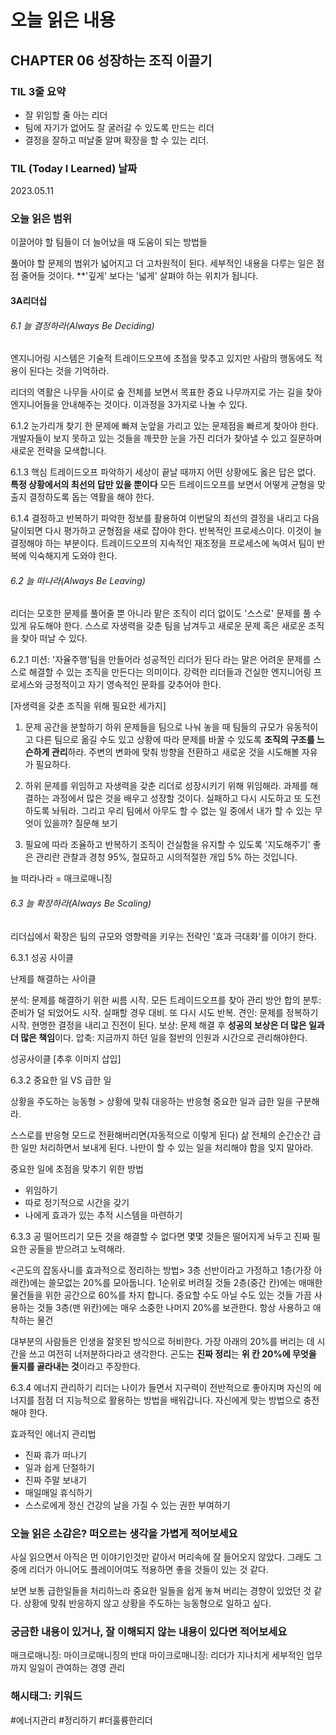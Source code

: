 # 오늘 읽은 내용

## CHAPTER 06 성장하는 조직 이끌기

### TIL 3줄 요약

- 잘 위임할 줄 아는 리더
- 팀에 자기가 없어도 잘 굴러갈 수 있도록 만드는 리더
- 결정을 잘하고 떠날줄 알며 확장을 할 수 있는 리더. 

### TIL (Today I Learned) 날짜

2023.05.11

### 오늘 읽은 범위

이끌어야 할 팀들이 더 늘어났을 때 도움이 되는 방법들

풀어야 할 문제의 범위가 넓어지고 더 고차원적이 된다.
세부적인 내용을 다루는 일은 점점 줄어들 것이다. **'깊게' 보다는 '넓게' 살펴야 하는 위치가 됩니다.

#### 3A리더십

###### 6.1 늘 결정하라(Always Be Deciding)

엔지니어링 시스템은 기술적 트레이드오프에 초점을 맞추고 있지만 사람의 행동에도 적용이 된다는 것을 기억하라.

리더의 역활은 나무들 사이로 숲 전체를 보면서 목표한 중요 나무까지로 가는 길을 찾아 엔지니어들을 안내해주는 것이다. 이과정을 3가지로 나눌 수 있다.

6.1.2 눈가리개 찾기
한 문제에 빠져 눈앞을 가리고 있는 문제점을 빠르게 찾아야 한다.
개발자들이 보지 못하고 있는 것들을 
깨끗한 눈을 가진 리더가 찾아낼 수 있고 질문하며 새로운 전략을 모색합니다.

6.1.3 핵심 트레이드오프 파악하기
세상이 끝날 때까지 어떤 상황에도 옳은 답은 없다. **특정 상황에서의 최선의 답만 있을 뿐이다**
모든 트레이드오프를 보면서 어떻게 균형을 맞출지 결정하도록 돕는 역활을 해야 한다.

6.1.4 결정하고 반복하기
파악한 정보를 활용하여 이번달의 최선의 결정을 내리고 다음달이되면 다시 평가하고 균형점을 새로 잡아야 한다. 반복적인 프로세스이다. 이것이 늘 결정해야 하는 부분이다.
트레이드오프의 지속적인 재조정을 프로세스에 녹여서 팀이 반복에 익숙해지게 도와야 한다.

###### 6.2 늘 떠나라(Always Be Leaving)

리더는 모호한 문제를 풀어줄 뿐 아니라 맡은 조직이 리더 없이도 '스스로' 문제를 풀 수 있게 유도해야 한다. 스스로 자생력을 갖춘 팀을 남겨두고 새로운 문제 혹은 새로운 조직을 찾아 떠날 수 있다.

6.2.1 미션: '자율주행'팀을 만들어라
성공적인 리더가 된다 라는 말은 어려운 문제를 스스로 해결할 수 있는 조직을 만든다는 의미이다.
강력한 리더들과 건실한 엔지니어링 프로세스와 긍정적이고 자기 영속적인 문화를 갖추어야 한다.

[자생력을 갖춘 조직을 위해 필요한 세가지]

1. 문제 공간을 분할하기
하위 문제들을 팀으로 나눠 놓을 때 팀들의 규모가 유동적이고 다른 팀으로 옮길 수도 있고 상황에 따라 문제를 바꿀 수 있도록 **조직의 구조를 느슨하게 관리**하라.
주변의 변화에 맞춰 방향을 전환하고 새로운 것을 시도해볼 자유가 필요하다.

2. 하위 문제를 위임하고
자생력을 갖춘 리더로 성장시키기 위해 위임해라. 과제를 해결하는 과정에서 많은 것을 배우고 성장할 것이다. 실패하고 다시 시도하고 또 도전하도록 놔둬라.
그리고 우리 팀에서 아무도 할 수 없는 일 중에서 내가 할 수 있는 무엇이 있을까? 질문해 보기

3. 필요에 따라 조율하고 반복하기
조직이 건실함을 유지할 수 있도록 '지도해주기'
좋은 관리란 관찰과 경청 95%, 절묘하고 시의적절한 개입 5% 하는 것입니다.

늘 떠라나라 = 매크로매니징

###### 6.3 늘 확장하라(Always Be Scaling)

리더십에서 확장은 팀의 규모와 영향력을 키우는 전략인 '효과 극대화'를 이야기 한다.

6.3.1 성공 사이클

난제를 해결하는 사이클

분석: 문제를 해결하기 위한 씨름 시작. 모든 트레이드오프를 찾아 관리 방안 합의
분투: 준비가 덜 되었어도 시작. 실패할 경우 대비. 또 다시 시도 반복.
견인: 문제를 정복하기 시작. 현명한 결정을 내리고 진전이 된다.
보상: 문제 해결 후 **성공의 보상은 더 많은 일과 더 많은 책임**이다.
압축: 지금까지 하던 일을 절반의 인원과 시간으로 관리해야한다.

성공사이클
[추후 이미지 삽입]

6.3.2 중요한 일 VS 급한 일

상황을 주도하는 능동형 > 상황에 맞춰 대응하는 반응형
중요한 일과 급한 일을 구분해라.

스스로를 반응형 모드로 전환해버리면(자동적으로 이렇게 된다) 
삶 전체의 순간순간 급한 일만 처리하면서 보내게 된다.
나만이 할 수 있는 일을 처리해야 함을 잊지 말아라.

중요한 일에 초점을 맞추기 위한 방법

- 위임하기
- 따로 정기적으로 시간을 갖기
- 나에게 효과가 있는 추적 시스템을 마련하기

6.3.3 공 떨어뜨리기
모든 것을 해결할 수 없다면 몇몇 것들은 떨어지게 놔두고 진짜 필요한 공들을 받으려고 노력해라.

<곤도의 잡동사니를 효과적으로 정리하는 방법>
3층 선반이라고 가정하고
1층(가장 아래칸)에는 쓸모없는 20%를 모아둡니다. 1순위로 버려질 것들
2층(중간 칸)에는 애매한 물건들을 위한 공간으로 60%를 차지 합니다. 중요할 수도 아닐 수도 있는 것들 가끔 사용하는 것들
3층(맨 위칸)에는 매우 소중한 나머지 20%를 보관한다. 항상 사용하고 애착하는 물건

대부분의 사람들은 인생을 잘못된 방식으로 허비한다. 가장 아래의 20%를 버리는 데 시간을 쓰고 여전히 너저분하다라고 생각한다.
곤도는 **진짜 정리**는 **위 칸 20%에 무엇을 둘지를 골라내는 것**이라고 주장한다.

6.3.4 에너지 관리하기
리더는 나이가 들면서 지구력이 전반적으로 좋아지며 자신의 에너지를 점점 더 지능적으로 활용하는 방법을 배워갑니다.
자신에게 맞는 방법으로 충전해야 한다.

효과적인 에너지 관리법

- 진짜 휴가 떠나기
- 일과 쉽게 단절하기
- 진짜 주말 보내기
- 매일매일 휴식하기
- 스스로에게 정신 건강의 날을 가질 수 있는 권한 부여하기

### 오늘 읽은 소감은? 떠오르는 생각을 가볍게 적어보세요

사실 읽으면서 아직은 먼 이야기인것만 같아서 머리속에 잘 들어오지 않았다.
그래도 그중에 리더가 아니어도 플레이어여도 적용하면 좋을 것들이 있는 것 같다.

보면 보통 급한일들을 처리하느라 중요한 일들을 쉽게 놓쳐 버리는 경향이 있었던 것 같다.
상황에 맞춰 반응하지 않고 상황을 주도하는 능동형으로 일하고 싶다.

### 궁금한 내용이 있거나, 잘 이해되지 않는 내용이 있다면 적어보세요

매크로매니징: 마이크로매니징의 반대
마이크로매니징: 리더가 지나치게 세부적인 업무까지 일일이 관여하는 경영 관리

### 해시태그: 키워드
#에너지관리 #정리하기 #더훌륭한리더